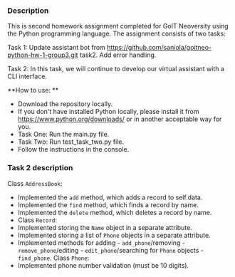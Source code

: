 ### Description
This is second homework assignment completed for GoIT Neoversity using the Python programming language. The assignment consists of two tasks:

Task 1: Update assistant bot from https://github.com/saniola/goitneo-python-hw-1-group3.git task2. Add error handling.

Task 2: In this task, we will continue to develop our virtual assistant with a CLI interface.

**How to use: **
- Download the repository locally.
- If you don't have installed Python locally, please install it from https://www.python.org/downloads/ or in another acceptable way for you.
- Task One: Run the main.py file.
- Task Two: Run test_task_two.py file.
- Follow the instructions in the console.

### Task 2 description
Class `AddressBook`:
- Implemented the `add` method, which adds a record to self.data.
- Implemented the `find` method, which finds a record by name.
- Implemented the `delete` method, which deletes a record by name.
- Class `Record`:
- Implemented storing the `Name` object in a separate attribute.
- Implemented storing a list of `Phone` objects in a separate attribute.
- Implemented methods for adding - `add_phone`/removing - `remove_phone`/editing - `edit_phone`/searching for `Phone` objects - `find_phone`.
Class `Phone`:
- Implemented phone number validation (must be 10 digits).
